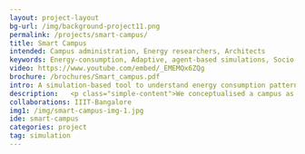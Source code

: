 ```yaml
---
layout: project-layout
bg-url: /img/background-project11.png
permalink: /projects/smart-campus/
title: Smart Campus
intended: Campus administration, Energy researchers, Architects
keywords: Energy-consumption, Adaptive, agent-based simulations, Socio-technical system, Sensor Deployment
video: https://www.youtube.com/embed/_EMEMQx6ZQg
brochure: /brochures/Smart_campus.pdf
intro: A simulation-based tool to understand energy consumption patterns and cost reduction through behaviour change in existing buildings.
description:   <p class="simple-content">We conceptualised a campus as a socio-technical system and used design theory to look at adaptive approaches to improve energy utilisation. This work also explored approaches to convey the need to change energy usage patterns to address the issue of the campus' carbon footprint. Just as energy usage behaviour assumes energy to be ubiquitous, we planned to understand the use of technology to achieve responsible energy consumption ubiquitously as well.<p/><p class="simple-content">In order to model the socio-technical aspects of the campus, we collected data about the physical dimensions, the energy meter readings from its buildings, a catalogue of all the devices with their locations, campus operational policy, user behaviour and their preferences. We used IIIT - Bangalore as a case study.<br/>We used FoV’s Phoenix simulation platform to implement an agent-based model for the campus along with additional information such as population, the current billing and tariffs, etc. Using this model we created different scenarios of operations for the campus such as:<br/>1. How does the energy usage behaviour change with staggered work hours and changing course structures?<br/>2. What is the cost-benefit of deploying a new technology, for example, an adaptive sensor based device control, on the campus?<br/>3. How can we raise awareness about issues of climate change and responsible energy consumption with a dynamic campus population?</p>
collaborations: IIIT-Bangalore
img1: /img/smart-campus-img-1.jpg
ide: smart-campus
categories: project
tag: simulation
---
```


